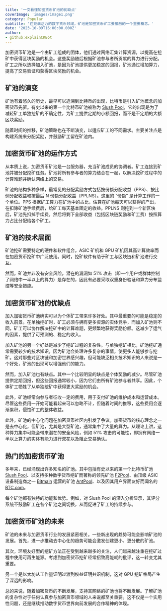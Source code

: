 ```yaml
---
title: '一文看懂加密货币矿池的优缺点'
coverImage: 'images/image1.png'
category: Popular
subtitle: '在充满活力的数字货币领域，矿池是加密货币矿工要接触的一个重要概念。'
date: '2023-10-09T16:00:00.000Z'
author: 
- github:explainCKBot
---
```


加密货币矿池是一个由矿工组成的团体，他们通过网络汇集计算资源，以提高在挖矿中获得区块奖励的机会。这些奖励随后根据矿池参与者所贡献的算力进行分配。矿工之所以选择加入矿池，是因为矿池提供更加稳定的回报，矿池通过增加算力，提高了交易验证和获得区块奖励的机会。




## 矿池的演变

矿池有着悠久的历史，最早可以追溯到比特币的出现，比特币是引入矿池概念的加密货币先驱。有史以来的第一个比特币矿池被称为 [Slush Pool](https://braiins.com/pool)，它的出现是为了减轻矿工单独挖矿的不确定性，为矿工提供定期的小额回报，而不是不定期的大额区块奖励。

随着时间的推移，矿池策略也在不断演变，以适应矿工的不同需求。主要关注点是构建系统来分配奖励，并鼓励矿工留在矿池内。




## 加密货币矿池的运作方式

从本质上说，加密货币矿池是一台服务器，充当矿池成员的协调者。矿工连接到矿池并被分配挖矿任务。矿池将所有参与者的算力结合在一起，以解决挖矿过程中的计算难题并确认网络上的交易。

矿池的结构多种多样，最常见的分配奖励方式包括按份额分配收益（PPS）、按比例分配收益和按最后 N 份额分配收益（PPLNS）。这里的 “份额” 是计算工作的一个单位。PPS 根据矿工算力在矿池中的占比，估算在矿池每天可以获得的产出，在扣除矿池手续费后，给矿工每天基本固定的收益。PPLNS 则挖到一个新区块后，矿池先扣掉手续费，然后将剩下全部收益（包括区块链奖励和矿工费）按照算力占比分配给各个矿工。




## 矿池的技术层面

矿池挖矿需要特定的硬件和软件组合。ASIC 矿机和 GPU 矿机因其高计算效率而在加密货币挖矿中广泛使用。同时，挖矿软件有助于矿工与区块链和矿池进行交互。

然而，矿池并非没有安全风险。潜在的漏洞如 51% 攻击（即一个用户或群体控制了网络中一半以上的算力）是存在的，因此有必要采取双重身份验证和算力分布监控等安全措施。



## 加密货币矿池的优缺点

加入加密货币矿池确实可以为个体矿工带来许多好处。其中最重要的可能是稳定的收入前景。在单独挖矿时，矿工必须与拥有更多资源的实体竞争，而加入矿池则不同，矿工可以协作解决挖矿中的计算难题，更频繁地获得奖励份额。这减少了运气的因素，提供了可预测的、稳定的收入。

加入矿池的另一个好处是减少了挖矿过程的复杂性。与单独挖矿相比，矿池挖矿通常需要较少的技术知识，因为矿池会处理许多复杂的事情，使更多人能够参与挖矿。这对那些对区块链和加密世界感兴趣，但可能缺乏相关技术知识的人来说是一个好处，矿池的出现可以增强他们的能力。

然而，加入矿池也有缺点。其中一个比较明显的缺点是个体奖励的减少。尽管矿池提供定期回报，但这些回报通常较小，因为它们由所有矿池参与者共享。因此，个体矿工牺牲了从单独挖矿中获得更大奖励的机会。

此外，矿池经常向参与者征收一定的费用，用于支付矿池的维护成本和运营成本。尽管这些费用一开始可能看起来可以忽略不计，但随着时间的推移，这些费用会逐渐累积，侵蚀矿工的整体收益。

此外，矿池的中心化问题在加密货币社区内引发了争议。加密货币的核心理念之一是去中心化，但矿池，尤其是大型矿池，通常集中了大量的算力。从理论上讲，这种算力集中可能会带来潜在的安全风险，例如 51% 攻击的可能性，即拥有网络一半以上算力的实体有能力进行双花以及阻止交易确认。




## 热门的加密货币矿池

多年来，已经涌现出许多知名的矿池。其中包括有史以来的第一个比特币矿池 [Slush Pool](https://braiins.com/pool)、以支持多种数字货币挖矿而著称的领先矿池 [F2Pool](https://www.f2pool.com/)、由顶级 ASIC 设备制造商之一 [Bitmain](https://www.bitmain.com/) 运营的矿池 [AntPool](https://www.antpool.com/home)、以及因其用户界面友好而闻名的 [BTC.com](https://www.btc.com/)。

每个矿池都有独特的功能和优势。例如，对 Slush Pool 的深入分析显示，其评分系统不鼓励矿工在各个矿池之间切换，从而促进了矿工的持续参与。




## 加密货币矿池的未来

矿池的未来与加密货币行业的发展紧密相关。一些新出现的趋势可能会影响矿池的发展。首先，进一步推动去中心化的趋势可能会激发创建更小、更分散的矿池。

其次，环境友好型的挖矿方法正在受到越来越多的关注，人们越来越注重在挖矿过程中使用可再生能源。考虑到加密货币挖矿经常招致高能耗的批评，这一转变尤其重要。

另一个是以太坊从工作量证明过渡到权益证明共识机制，这对 GPU 挖矿格局产生了深远的影响。

总的来说，随着加密货币的不断发展，支持其网络的矿池也将不断发展。了解矿池的复杂性对于任何认真参与加密货币领域的人来说都至关重要。这不仅是一个实用性问题，还是继续推动数字货币世界向前发展的合作精神的体现。